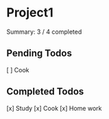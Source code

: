 # Project1

Summary: 3 / 4 completed

## Pending Todos
 [ ] Cook


## Completed Todos
 [x] Study
 [x] Cook
 [x] Home work
